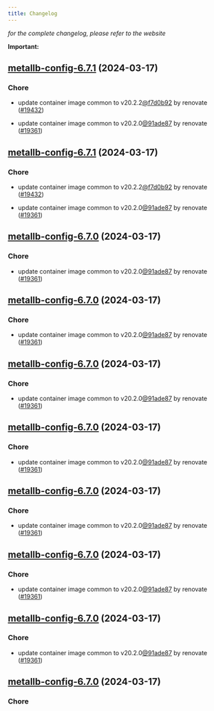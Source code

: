 ```yaml
---
title: Changelog
---
```



*for the complete changelog, please refer to the website*

**Important:**


## [metallb-config-6.7.1](https://github.com/truecharts/charts/compare/metallb-config-6.6.0...metallb-config-6.7.1) (2024-03-17)

### Chore



- update container image common to v20.2.2[@f7d0b92](https://github.com/f7d0b92) by renovate ([#19432](https://github.com/truecharts/charts/issues/19432))

- update container image common to v20.2.0[@91ade87](https://github.com/91ade87) by renovate ([#19361](https://github.com/truecharts/charts/issues/19361))


## [metallb-config-6.7.1](https://github.com/truecharts/charts/compare/metallb-config-6.6.0...metallb-config-6.7.1) (2024-03-17)

### Chore



- update container image common to v20.2.2[@f7d0b92](https://github.com/f7d0b92) by renovate ([#19432](https://github.com/truecharts/charts/issues/19432))

- update container image common to v20.2.0[@91ade87](https://github.com/91ade87) by renovate ([#19361](https://github.com/truecharts/charts/issues/19361))


## [metallb-config-6.7.0](https://github.com/truecharts/charts/compare/metallb-config-6.6.0...metallb-config-6.7.0) (2024-03-17)

### Chore



- update container image common to v20.2.0[@91ade87](https://github.com/91ade87) by renovate ([#19361](https://github.com/truecharts/charts/issues/19361))


## [metallb-config-6.7.0](https://github.com/truecharts/charts/compare/metallb-config-6.6.0...metallb-config-6.7.0) (2024-03-17)

### Chore



- update container image common to v20.2.0[@91ade87](https://github.com/91ade87) by renovate ([#19361](https://github.com/truecharts/charts/issues/19361))


## [metallb-config-6.7.0](https://github.com/truecharts/charts/compare/metallb-config-6.6.0...metallb-config-6.7.0) (2024-03-17)

### Chore



- update container image common to v20.2.0[@91ade87](https://github.com/91ade87) by renovate ([#19361](https://github.com/truecharts/charts/issues/19361))


## [metallb-config-6.7.0](https://github.com/truecharts/charts/compare/metallb-config-6.6.0...metallb-config-6.7.0) (2024-03-17)

### Chore



- update container image common to v20.2.0[@91ade87](https://github.com/91ade87) by renovate ([#19361](https://github.com/truecharts/charts/issues/19361))


## [metallb-config-6.7.0](https://github.com/truecharts/charts/compare/metallb-config-6.6.0...metallb-config-6.7.0) (2024-03-17)

### Chore



- update container image common to v20.2.0[@91ade87](https://github.com/91ade87) by renovate ([#19361](https://github.com/truecharts/charts/issues/19361))


## [metallb-config-6.7.0](https://github.com/truecharts/charts/compare/metallb-config-6.6.0...metallb-config-6.7.0) (2024-03-17)

### Chore



- update container image common to v20.2.0[@91ade87](https://github.com/91ade87) by renovate ([#19361](https://github.com/truecharts/charts/issues/19361))


## [metallb-config-6.7.0](https://github.com/truecharts/charts/compare/metallb-config-6.6.0...metallb-config-6.7.0) (2024-03-17)

### Chore



- update container image common to v20.2.0[@91ade87](https://github.com/91ade87) by renovate ([#19361](https://github.com/truecharts/charts/issues/19361))


## [metallb-config-6.7.0](https://github.com/truecharts/charts/compare/metallb-config-6.6.0...metallb-config-6.7.0) (2024-03-17)

### Chore

